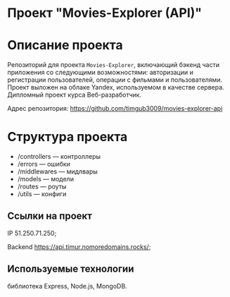 # Проект "Movies-Explorer (API)"

# Описание проекта

Репозиторий для проекта `Movies-Explorer`, включающий бэкенд части приложения со следующими возможностями: авторизации и регистрации пользователей, операции с фильмами и пользователями. Проект выложен на облаке Yandex, используемом в качестве сервера. Дипломный проект курса Веб-разработчик.  

Адрес репозитория: https://github.com/timgub3009/movies-explorer-api

# Структура проекта

* /controllers — контроллеры
* /errors — ошибки
* /middlewares — мидлвары
* /models — модели
* /routes — роуты
* /utils — конфиги

## Ссылки на проект

IP 51.250.71.250;

Backend https://api.timur.nomoredomains.rocks/;

## Используемые технологии
библиотека Express, Node.js, MongoDB.
